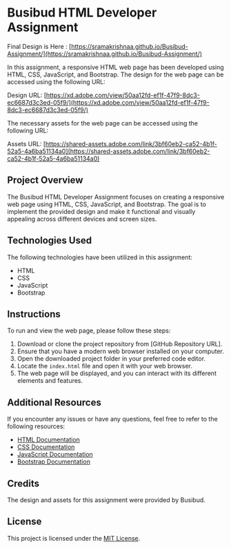 # Busibud HTML Developer Assignment

Final Design is Here : [https://sramakrishnaa.github.io/Busibud-Assignment/](https://sramakrishnaa.github.io/Busibud-Assignment/)

In this assignment, a responsive HTML web page has been developed using HTML, CSS, JavaScript, and Bootstrap. The design for the web page can be accessed using the following URL:

Design URL: [https://xd.adobe.com/view/50aa12fd-ef1f-47f9-8dc3-ec6687d3c3ed-05f9/](https://xd.adobe.com/view/50aa12fd-ef1f-47f9-8dc3-ec6687d3c3ed-05f9/)

The necessary assets for the web page can be accessed using the following URL:

Assets URL: [https://shared-assets.adobe.com/link/3bf60eb2-ca52-4b1f-52a5-4a6ba51134a0](https://shared-assets.adobe.com/link/3bf60eb2-ca52-4b1f-52a5-4a6ba51134a0)

## Project Overview

The Busibud HTML Developer Assignment focuses on creating a responsive web page using HTML, CSS, JavaScript, and Bootstrap. The goal is to implement the provided design and make it functional and visually appealing across different devices and screen sizes.

## Technologies Used

The following technologies have been utilized in this assignment:

- HTML
- CSS
- JavaScript
- Bootstrap

## Instructions

To run and view the web page, please follow these steps:

1. Download or clone the project repository from [GitHub Repository URL].
2. Ensure that you have a modern web browser installed on your computer.
3. Open the downloaded project folder in your preferred code editor.
4. Locate the `index.html` file and open it with your web browser.
5. The web page will be displayed, and you can interact with its different elements and features.

## Additional Resources

If you encounter any issues or have any questions, feel free to refer to the following resources:

- [HTML Documentation](https://developer.mozilla.org/en-US/docs/Web/HTML)
- [CSS Documentation](https://developer.mozilla.org/en-US/docs/Web/CSS)
- [JavaScript Documentation](https://developer.mozilla.org/en-US/docs/Web/JavaScript)
- [Bootstrap Documentation](https://getbootstrap.com/docs/)

## Credits

The design and assets for this assignment were provided by Busibud.

## License

This project is licensed under the [MIT License](LICENSE).
